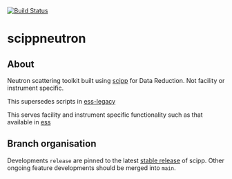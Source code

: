 [![Build Status](https://dev.azure.com/scipp/scippneutron/_apis/build/status/scipp.scippneutron%20Main?branchName=main)](https://dev.azure.com/scipp/scippneutron/_build/latest?definitionId=44&branchName=main)

# scippneutron

## About

Neutron scattering toolkit built using [scipp](https://github.com/scipp/scipp) for Data Reduction.
Not facility or instrument specific.

This supersedes scripts in [ess-legacy](https://github.com/scipp/ess-legacy)

This serves facility and instrument specific functionality such as that available in [ess](https://github.com/scipp/ess)

## Branch organisation

Developments `release` are pinned to the latest [stable release](https://github.com/scipp/scipp/tags) of scipp.
Other ongoing feature developments should be merged into `main`.

